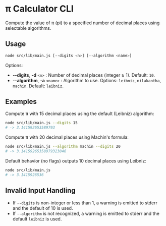 # π Calculator CLI

Compute the value of π (pi) to a specified number of decimal places using selectable algorithms.

## Usage

```bash
node src/lib/main.js [--digits <n>] [--algorithm <name>]
```

Options:

- **--digits**, **-d** `<n>`  : Number of decimal places (integer ≥ 1). Default: `10`.
- **--algorithm**, **-a** `<name>` : Algorithm to use. Options: `leibniz`, `nilakantha`, `machin`. Default: `leibniz`.

## Examples

Compute π with 15 decimal places using the default (Leibniz) algorithm:

```bash
node src/lib/main.js --digits 15
# -> 3.141592653589793
```

Compute π with 20 decimal places using Machin's formula:

```bash
node src/lib/main.js --algorithm machin --digits 20
# -> 3.14159265358979323846
```

Default behavior (no flags) outputs 10 decimal places using Leibniz:

```bash
node src/lib/main.js
# -> 3.1415926536
```

## Invalid Input Handling

- If `--digits` is non-integer or less than 1, a warning is emitted to stderr and the default of 10 is used.
- If `--algorithm` is not recognized, a warning is emitted to stderr and the default `leibniz` is used.
